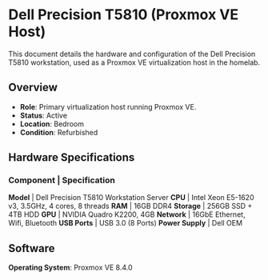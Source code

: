 # Dell Precision T5810 (Proxmox VE Host)

This document details the hardware and configuration of the Dell Precision T5810 workstation, used as a Proxmox VE virtualization host in the homelab.

## Overview
- **Role**: Primary virtualization host running Proxmox VE.
- **Status**: Active
- **Location**: Bedroom
- **Condition**: Refurbished

## Hardware Specifications
### Component         | Specification
**Model**             | Dell Precision T5810 Workstation Server
**CPU**               | Intel Xeon E5-1620 v3, 3.5GHz, 4 cores, 8 threads
**RAM**               | 16GB DDR4
**Storage**           | 256GB SSD + 4TB HDD 
**GPU**               | NVIDIA Quadro K2200, 4GB
**Network**           | 16GbE Ethernet, Wifi, Bluetooth
**USB Ports**         | USB 3.0 (8 Ports)
**Power Supply**      | Dell OEM

## Software
**Operating System**: Proxmox VE 8.4.0